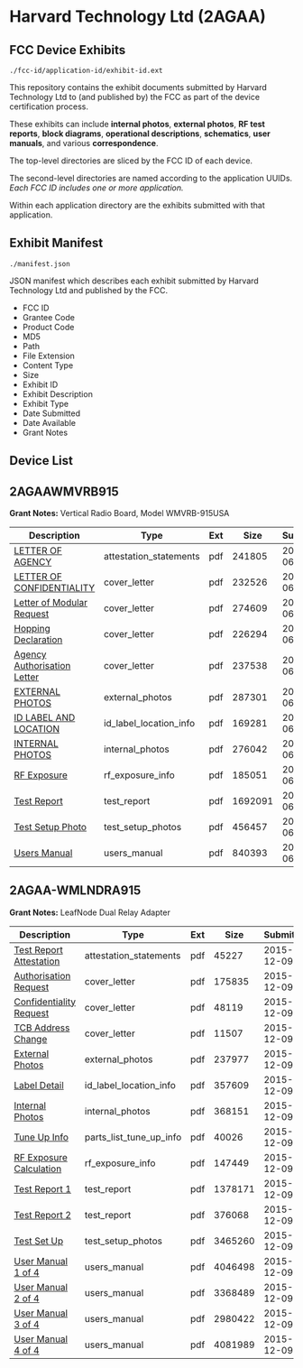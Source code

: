 # Harvard Technology Ltd (2AGAA)
## FCC Device Exhibits

```
./fcc-id/application-id/exhibit-id.ext
```

This repository contains the exhibit documents submitted by Harvard Technology Ltd to (and published by) the FCC as part of the device certification process.

These exhibits can include **internal photos**, **external photos**, **RF test reports**, **block diagrams**, **operational descriptions**, **schematics**, **user manuals**, and various **correspondence**.

The top-level directories are sliced by the FCC ID of each device.

The second-level directories are named according to the application UUIDs. *Each FCC ID includes one or more application.*

Within each application directory are the exhibits submitted with that application. 

## Exhibit Manifest

```
./manifest.json
```

JSON manifest which describes each exhibit submitted by Harvard Technology Ltd and published by the FCC.

- FCC ID
- Grantee Code
- Product Code
- MD5
- Path
- File Extension
- Content Type
- Size
- Exhibit ID
- Exhibit Description
- Exhibit Type
- Date Submitted
- Date Available
- Grant Notes

## Device List
## 2AGAAWMVRB915
**Grant Notes:** Vertical Radio Board, Model WMVRB-915USA

| Description | Type | Ext | Size | Submitted | Available |
| ----------- | ---- | --- | ---- | --------- | --------- |
| [LETTER OF AGENCY](2AGAAWMVRB915/2ce112371f8a2c6b34623a6d5ebb9ae6/3026867.pdf) | attestation_statements | pdf | 241805 | 2016-06-14 | 2016-06-14 |
| [LETTER OF CONFIDENTIALITY](2AGAAWMVRB915/2ce112371f8a2c6b34623a6d5ebb9ae6/3026869.pdf) | cover_letter | pdf | 232526 | 2016-06-14 | 2016-06-14 |
| [Letter of Modular Request](2AGAAWMVRB915/2ce112371f8a2c6b34623a6d5ebb9ae6/3026897.pdf) | cover_letter | pdf | 274609 | 2016-06-14 | 2016-06-14 |
| [Hopping Declaration](2AGAAWMVRB915/2ce112371f8a2c6b34623a6d5ebb9ae6/3026898.pdf) | cover_letter | pdf | 226294 | 2016-06-14 | 2016-06-14 |
| [Agency Authorisation Letter](2AGAAWMVRB915/2ce112371f8a2c6b34623a6d5ebb9ae6/3026899.pdf) | cover_letter | pdf | 237538 | 2016-06-14 | 2016-06-14 |
| [EXTERNAL PHOTOS](2AGAAWMVRB915/2ce112371f8a2c6b34623a6d5ebb9ae6/3026870.pdf) | external_photos | pdf | 287301 | 2016-06-14 | 2016-06-14 |
| [ID LABEL AND LOCATION](2AGAAWMVRB915/2ce112371f8a2c6b34623a6d5ebb9ae6/3026871.pdf) | id_label_location_info | pdf | 169281 | 2016-06-14 | 2016-06-14 |
| [INTERNAL PHOTOS](2AGAAWMVRB915/2ce112371f8a2c6b34623a6d5ebb9ae6/3026872.pdf) | internal_photos | pdf | 276042 | 2016-06-14 | 2016-06-14 |
| [RF Exposure](2AGAAWMVRB915/2ce112371f8a2c6b34623a6d5ebb9ae6/3026875.pdf) | rf_exposure_info | pdf | 185051 | 2016-06-14 | 2016-06-14 |
| [Test Report](2AGAAWMVRB915/2ce112371f8a2c6b34623a6d5ebb9ae6/3026877.pdf) | test_report | pdf | 1692091 | 2016-06-14 | 2016-06-14 |
| [Test Setup Photo](2AGAAWMVRB915/2ce112371f8a2c6b34623a6d5ebb9ae6/3026878.pdf) | test_setup_photos | pdf | 456457 | 2016-06-14 | 2016-06-14 |
| [Users Manual](2AGAAWMVRB915/2ce112371f8a2c6b34623a6d5ebb9ae6/3026879.pdf) | users_manual | pdf | 840393 | 2016-06-14 | 2016-06-14 |
## 2AGAA-WMLNDRA915
**Grant Notes:** LeafNode Dual Relay Adapter

| Description | Type | Ext | Size | Submitted | Available |
| ----------- | ---- | --- | ---- | --------- | --------- |
| [Test Report Attestation](2AGAA-WMLNDRA915/cc37666f0eb7cb89c482b33ae062f5e2/2836107.pdf) | attestation_statements | pdf | 45227 | 2015-12-09 | 2015-12-09 |
| [Authorisation Request](2AGAA-WMLNDRA915/cc37666f0eb7cb89c482b33ae062f5e2/2836104.pdf) | cover_letter | pdf | 175835 | 2015-12-09 | 2015-12-09 |
| [Confidentiality Request](2AGAA-WMLNDRA915/cc37666f0eb7cb89c482b33ae062f5e2/2836105.pdf) | cover_letter | pdf | 48119 | 2015-12-09 | 2015-12-09 |
| [TCB Address Change](2AGAA-WMLNDRA915/cc37666f0eb7cb89c482b33ae062f5e2/2826476.pdf) | cover_letter | pdf | 11507 | 2015-12-09 | 2015-12-09 |
| [External Photos](2AGAA-WMLNDRA915/cc37666f0eb7cb89c482b33ae062f5e2/2836109.pdf) | external_photos | pdf | 237977 | 2015-12-09 | 2015-12-09 |
| [Label Detail](2AGAA-WMLNDRA915/cc37666f0eb7cb89c482b33ae062f5e2/2836110.pdf) | id_label_location_info | pdf | 357609 | 2015-12-09 | 2015-12-09 |
| [Internal Photos](2AGAA-WMLNDRA915/cc37666f0eb7cb89c482b33ae062f5e2/2836111.pdf) | internal_photos | pdf | 368151 | 2015-12-09 | 2015-12-09 |
| [Tune Up Info](2AGAA-WMLNDRA915/cc37666f0eb7cb89c482b33ae062f5e2/2836114.pdf) | parts_list_tune_up_info | pdf | 40026 | 2015-12-09 | 2015-12-09 |
| [RF Exposure Calculation](2AGAA-WMLNDRA915/cc37666f0eb7cb89c482b33ae062f5e2/2836116.pdf) | rf_exposure_info | pdf | 147449 | 2015-12-09 | 2015-12-09 |
| [Test Report 1](2AGAA-WMLNDRA915/cc37666f0eb7cb89c482b33ae062f5e2/2836131.pdf) | test_report | pdf | 1378171 | 2015-12-09 | 2015-12-09 |
| [Test Report 2](2AGAA-WMLNDRA915/cc37666f0eb7cb89c482b33ae062f5e2/2836132.pdf) | test_report | pdf | 376068 | 2015-12-09 | 2015-12-09 |
| [Test Set Up](2AGAA-WMLNDRA915/cc37666f0eb7cb89c482b33ae062f5e2/2836133.pdf) | test_setup_photos | pdf | 3465260 | 2015-12-09 | 2015-12-09 |
| [User Manual 1 of 4](2AGAA-WMLNDRA915/cc37666f0eb7cb89c482b33ae062f5e2/2836134.pdf) | users_manual | pdf | 4046498 | 2015-12-09 | 2015-12-09 |
| [User Manual 2 of 4](2AGAA-WMLNDRA915/cc37666f0eb7cb89c482b33ae062f5e2/2836135.pdf) | users_manual | pdf | 3368489 | 2015-12-09 | 2015-12-09 |
| [User Manual 3 of 4](2AGAA-WMLNDRA915/cc37666f0eb7cb89c482b33ae062f5e2/2836136.pdf) | users_manual | pdf | 2980422 | 2015-12-09 | 2015-12-09 |
| [User Manual 4 of 4](2AGAA-WMLNDRA915/cc37666f0eb7cb89c482b33ae062f5e2/2836137.pdf) | users_manual | pdf | 4081989 | 2015-12-09 | 2015-12-09 |
